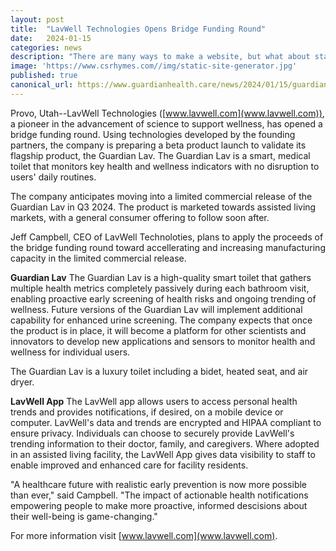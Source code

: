 ```yaml
---
layout: post
title:  "LavWell Technologies Opens Bridge Funding Round"
date:   2024-01-15
categories: news
description: "There are many ways to make a website, but what about static site generators"
image: 'https://www.csrhymes.com//img/static-site-generator.jpg'
published: true
canonical_url: https://www.guardianhealth.care/news/2024/01/15/guardian-health-opens-bridge-funding-round.html
---
```


Provo, Utah--LavWell Technologies ([www.lavwell.com](www.lavwell.com)), a pioneer in the advancement of science to support wellness, has opened a bridge funding round.  Using technologies developed by the founding partners, the company is preparing a beta product launch to validate its flagship product, the Guardian Lav.  The Guardian Lav is a smart, medical toilet that monitors key health and wellness indicators with no disruption to users' daily routines.

The company anticipates moving into a limited commercial release of the Guardian Lav in Q3 2024.  The product is marketed towards assisted living markets, with a general consumer offering to follow soon after.

Jeff Campbell, CEO of LavWell Technoloties, plans to apply the proceeds of the bridge funding round toward accellerating and increasing manufacturing capacity in the limited commercial release.

**Guardian Lav** The Guardian Lav is a high-quality smart toilet that gathers multiple health metrics completely passively during each bathroom visit, enabling proactive early screening of health risks and ongoing trending of wellness. Future versions of the Guardian Lav will implement additional capability for enhanced urine screening. The company expects that once the product is in place, it will become a platform for other scientists and innovators to develop new applications and sensors to monitor health and wellness for individual users.

The Guardian Lav is a luxury toilet including a bidet, heated seat, and air dryer.

**LavWell App** The LavWell app allows users to access personal health trends and provides notifications, if desired, on a mobile device or computer.  LavWell's data and trends are encrypted and HIPAA compliant to ensure privacy.  Individuals can choose to securely provide LavWell's trending information to their doctor, family, and caregivers.  Where adopted in an assisted living facility, the LavWell App gives data visibility to staff to enable improved and enhanced care for facility residents.  

"A healthcare future with realistic early prevention is now more possible than ever," said Campbell.  "The impact of actionable health notifications empowering people to make more proactive, informed descisions about their well-being is game-changing."

For more information visit [www.lavwell.com](www.lavwell.com).